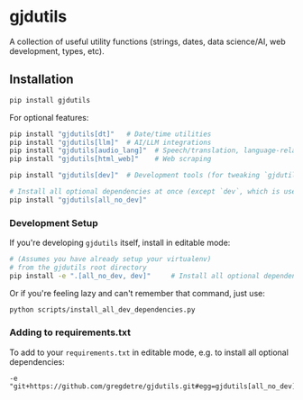 # gjdutils

A collection of useful utility functions (strings, dates, data science/AI, web development, types, etc).

## Installation

```bash
pip install gjdutils
```

For optional features:
```bash
pip install "gjdutils[dt]"   # Date/time utilities
pip install "gjdutils[llm]"  # AI/LLM integrations
pip install "gjdutils[audio_lang]"  # Speech/translation, language-related
pip install "gjdutils[html_web]"    # Web scraping

pip install "gjdutils[dev]"  # Development tools (for tweaking `gjdutils` itself, e.g. pytest)

# Install all optional dependencies at once (except `dev`, which is used for developing `gjdutils` itself)
pip install "gjdutils[all_no_dev]"
```

### Development Setup

If you're developing `gjdutils` itself, install in editable mode:
```bash
# (Assumes you have already setup your virtualenv)
# from the gjdutils root directory
pip install -e ".[all_no_dev, dev]"     # Install all optional dependencies
```

Or if you're feeling lazy and can't remember that command, just use:

```bash
python scripts/install_all_dev_dependencies.py
```


### Adding to requirements.txt

To add to your `requirements.txt` in editable mode, e.g. to install all optional dependencies:
```text
-e "git+https://github.com/gregdetre/gjdutils.git#egg=gjdutils[all_no_dev]"
```
